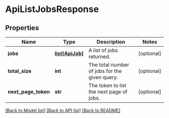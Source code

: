 # ApiListJobsResponse

## Properties

| Name                | Type                          | Description                                   | Notes      |
| ------------------- | ----------------------------- | --------------------------------------------- | ---------- |
| **jobs**            | [**list[ApiJob]**](ApiJob.md) | A list of jobs returned.                      | [optional] |
| **total_size**      | **int**                       | The total number of jobs for the given query. | [optional] |
| **next_page_token** | **str**                       | The token to list the next page of jobs.      | [optional] |

[[Back to Model list]](../README.md#documentation-for-models) [[Back to API list]](../README.md#documentation-for-api-endpoints) [[Back to README]](../README.md)

